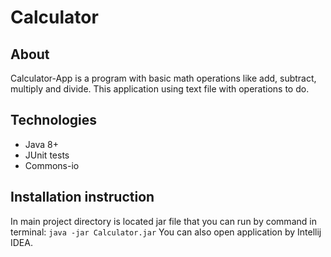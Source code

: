 # Calculator
## About
Calculator-App is a program with basic math operations like add, subtract, multiply and divide. This application using text file with operations to do.
## Technologies
- Java 8+
- JUnit tests
- Commons-io
## Installation instruction
In main project directory is located jar file that you can run by command in terminal:
`java -jar Calculator.jar`
You can also open application by Intellij IDEA.
